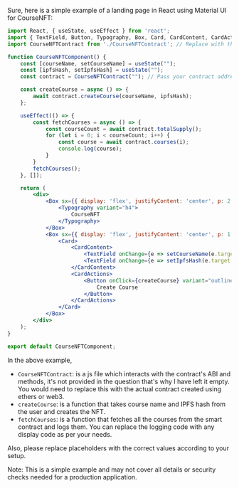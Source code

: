 Sure, here is a simple example of a landing page in React using Material UI for CourseNFT:

```jsx
import React, { useState, useEffect } from 'react';
import { TextField, Button, Typography, Box, Card, CardContent, CardActions } from '@mui/material';
import CourseNFTContract from './CourseNFTContract'; // Replace with the correct path

function CourseNFTComponent() {
    const [courseName, setCourseName] = useState("");
    const [ipfsHash, setIpfsHash] = useState("");
    const contract = CourseNFTContract(""); // Pass your contract address

    const createCourse = async () => {
        await contract.createCourse(courseName, ipfsHash);
    };

    useEffect(() => {
        const fetchCourses = async () => {
            const courseCount = await contract.totalSupply();
            for (let i = 0; i < courseCount; i++) {
                const course = await contract.courses(i);
                console.log(course);
            }
        }
        fetchCourses();
    }, []);

    return (
        <div>
            <Box sx={{ display: 'flex', justifyContent: 'center', p: 2 }}>
                <Typography variant="h4">
                    CourseNFT
                </Typography>
            </Box>
            <Box sx={{ display: 'flex', justifyContent: 'center', p: 1 }}>
                <Card>
                    <CardContent>
                        <TextField onChange={e => setCourseName(e.target.value)} variant="outlined" label="Course Name" />
                        <TextField onChange={e => setIpfsHash(e.target.value)} variant="outlined" label="IPFS Hash" />
                    </CardContent>
                    <CardActions>
                        <Button onClick={createCourse} variant="outlined">
                            Create Course
                        </Button>
                    </CardActions>
                </Card>
            </Box>
        </div>
    );
}

export default CourseNFTComponent;
```

In the above example,

- `CourseNFTContract`: is a js file which interacts with the contract's ABI and methods, it's not provided in the question that's why I have left it empty. You would need to replace this with the actual contract created using ethers or web3.
- `createCourse`: is a function that takes course name and IPFS hash from the user and creates the NFT.
- `fetchCourses`: is a function that fetches all the courses from the smart contract and logs them. You can replace the logging code with any display code as per your needs.

Also, please replace placeholders with the correct values according to your setup.

Note: This is a simple example and may not cover all details or security checks needed for a production application.